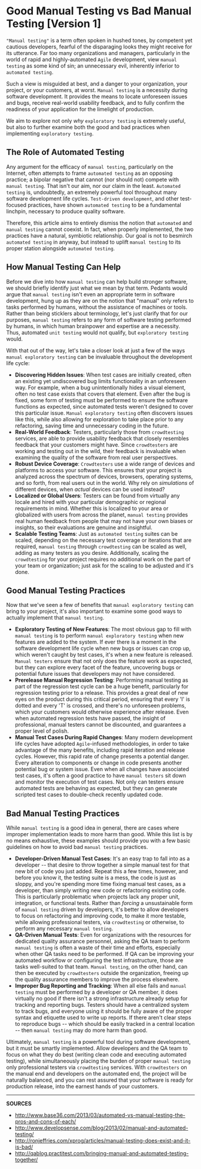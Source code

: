 # Good Manual Testing vs Bad Manual Testing [Version 1]

`"Manual testing"` is a term often spoken in hushed tones, by competent yet cautious developers, fearful of the disparaging looks they might receive for its utterance.  Far too many organizations and managers, particularly in the world of rapid and highly-automated `Agile` development, view `manual testing` as some kind of sin; an unnecessary evil, inherently inferior to `automated testing`.

Such a view is misguided at best, and a danger to your organization, your project, or your customers, at worst.  `Manual testing` is a necessity during software development.  It provides the means to locate unforeseen issues and bugs, receive real-world usability feedback, and to fully confirm the readiness of your application for the limelight of production.

We aim to explore not only _why_ `exploratory testing` is extremely useful, but also to further examine both the good and bad practices when implementing `exploratory testing`.

## The Role of Automated Testing

Any argument for the efficacy of `manual testing`, particularly on the Internet, often attempts to frame `automated testing` as an opposing practice; a bipolar negative that cannot (nor should not) compete with `manual testing`.  That isn't our aim, nor our claim in the least.  `Automated testing` is, undoubtedly, an extremely powerful tool throughout many software development life cycles.  `Test-driven development`, and other test-focused practices, have shown `automated testing` to be a fundamental linchpin, necessary to produce quality software.

Therefore, this article aims to entirely dismiss the notion that `automated` and `manual testing` cannot coexist.  In fact, when properly implemented, the two practices have a natural, symbiotic relationship.  Our goal is not to besmirch `automated testing` in anyway, but instead to uplift `manual testing` to its proper station alongside `automated testing`.

## How Manual Testing Can Help

Before we dive into how `manual testing` can help build stronger software, we should briefly identify just what we mean by that term.  Pedants would argue that `manual testing` isn't even an appropriate term in software development, hung up as they are on the notion that "manual" only refers to tasks performed by humans, without the assistance of machines or tools.  Rather than being sticklers about terminology, let's just clarify that for our purposes, `manual testing` refers to any form of software testing performed by humans, in which human brainpower and expertise are a necessity.  Thus, automated `unit testing` would not qualify, but `exploratory testing` would.

With that out of the way, let's take a closer look at just a few of the ways `manual exploratory testing` can be invaluable throughout the development life cycle:

- **Discovering Hidden Issues**: When test cases are initially created, often an existing yet undiscovered bug limits functionality in an unforeseen way.  For example, when a bug unintentionally hides a visual element, often no test case exists that covers that element.  Even after the bug is fixed, some form of testing must be performed to ensure the software functions as expected, since automated tests weren't designed to cover this particular issue.  `Manual exploratory testing` often discovers issues like this, while also allowing for exploration to take place prior to any refactoring, saving time and unnecessary coding in the future.
- **Real-World Feedback**: Testers, particularly those from `crowdtesting` services, are able to provide usability feedback that closely resembles feedback that your customers might have.  Since `crowdtesters` are working and testing out in the wild, their feedback is invaluable when examining the quality of the software from real user perspectives.
- **Robust Device Coverage**: `Crowdtesters` use a wide range of devices and platforms to access your software.  This ensures that your project is analyzed across the spectrum of devices, browsers, operating systems, and so forth, from real users out in the world.  Why rely on _simulations_ of different devices, when _actual_ devices can be used instead?
- **Localized or Global Users**: Testers can be found from virtually any locale and hired with your particular demographic or regional requirements in mind.  Whether this is localized to your area or globalized with users from across the planet, `manual testing` provides real human feedback from people that may not have your own biases or insights, so their evaluations are genuine and insightful.
- **Scalable Testing Teams**: Just as `automated testing` suites can be scaled, depending on the necessary test coverage or iterations that are required, `manual testing` through `crowdtesting` can be scaled as well, adding as many testers as you desire.  Additionally, scaling the `crowdtesting` for your project requires no additional work on the part of your team or organization; just ask for the scaling to be adjusted and it's done. 

## Good Manual Testing Practices

Now that we've seen a few of benefits that `manual exploratory testing` can bring to your project, it's also important to examine some good ways to actually implement that `manual testing`.

- **Exploratory Testing of New Features**: The most obvious gap to fill with `manual testing` is to perform `manual exploratory testing` when new features are added to the system.  If ever there is a moment in the software development life cycle when new bugs or issues can crop up, which weren't caught by test cases, it's when a new feature is released.  `Manual testers` ensure that not only does the feature work as expected, but they can explore every facet of the feature, uncovering bugs or potential future issues that developers may not have considered.
- **Prerelease Manual Regression Testing**: Performing manual testing as part of the regression test cycle can be a huge benefit, particularly for regression testing prior to a release.  This provides a great deal of new eyes on the product during this critical period, ensuring that every 'I' is dotted and every 'T' is crossed, and there's no unforeseen problems, which your customers would otherwise experience after release.  Even when automated regression tests have passed, the insight of professional, manual testers cannot be discounted, and guarantees a proper level of polish.
- **Manual Test Cases During Rapid Changes**: Many modern development life cycles have adopted `Agile`-infused methodologies, in order to take advantage of the many benefits, including rapid iteration and release cycles.  However, this rapid rate of change presents a potential danger.  Every alteration to components or change in code presents another potential bug or system issue.  Even when all changes have associated test cases, it's often a good practice to have `manual testers` sit down and monitor the execution of test cases.  Not only can testers ensure automated tests are behaving as expected, but they can generate scripted test cases to double-check recently updated code.

## Bad Manual Testing Practices

While `manual testing` is a good idea in general, there are cases where improper implementation leads to more harm than good.  While this list is by no means exhaustive, these examples should provide you with a few basic guidelines on how to avoid bad `manual testing` practices.

- **Developer-Driven Manual Test Cases**: It's an easy trap to fall into as a developer -- that desire to throw together a simple manual test for that new bit of code you just added.  Repeat this a few times, however, and before you know it, the testing suite is a mess, the code is just as sloppy, and you're spending more time fixing manual test cases, as a developer, than simply writing new code or refactoring existing code.  This is particularly problematic when projects lack any proper unit, integration, or functional tests.  Rather than _forcing_ a unsustainable form of `manual testing` driven by developers, it's better to allow developers to focus on refactoring and improving code, to make it more testable, while allowing professional testers, via `crowdtesting` or otherwise, to perform any necessary `manual testing`.
- **QA-Driven Manual Tests**: Even for organizations with the resources for dedicated quality assurance personnel, asking the QA team to perform `manual testing` is often a waste of their time and efforts, especially when other QA tasks need to be performed.  If QA can be improving your automated workflow or configuring the test infrastructure, those are tasks well-suited to that team.  `Manual testing`, on the other hand, can then be executed by `crowdtesters` outside the organization, freeing up the quality assurance members to improve the process elsewhere.
- **Improper Bug Reporting and Tracking**: When all else fails and `manual testing` must be performed by a developer or QA member, it does virtually no good if there isn't a strong infrastructure already setup for tracking and reporting bugs.  Testers should have a centralized system to track bugs, and everyone using it should be fully aware of the proper syntax and etiquette used to write up reports.  If there aren't clear steps to reproduce bugs -- which should be easily tracked in a central location -- then `manual testing` may do more harm than good.

Ultimately, `manual testing` is a powerful tool during software development, but it must be smartly implemented.  Allow developers and the QA team to focus on what they do best (writing clean code and executing automated testing), while simultaneously placing the burden of proper `manual testing` only professional testers via `crowdtesting` services.  With `crowdtesters` on the manual end and developers on the automated end, the project will be naturally balanced, and you can rest assured that your software is ready for production release, into the earnest hands of your customers.

---

**SOURCES**

- http://www.base36.com/2013/03/automated-vs-manual-testing-the-pros-and-cons-of-each/
- http://www.developsense.com/blog/2013/02/manual-and-automated-testing/
- http://ronjeffries.com/xprog/articles/manual-testing-does-exist-and-it-is-bad/
- http://qablog.practitest.com/bringing-manual-and-automated-testing-together/